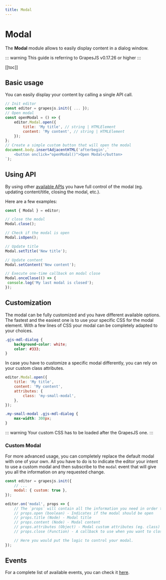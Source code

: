 ```yaml
---
title: Modal
---
```


# Modal

The **Modal** module allows to easily display content in a dialog window.

::: warning
This guide is referring to GrapesJS v0.17.26 or higher
:::

[[toc]]



## Basic usage

You can easily display your content by calling a single API call.

```js
// Init editor
const editor = grapesjs.init({ ... });
// Open modal
const openModal = () => {
    editor.Modal.open({
        title: 'My title', // string | HTMLElement
        content: 'My content', // string | HTMLElement
    });
};
// Create a simple custom button that will open the modal
document.body.insertAdjacentHTML('afterbegin',`
    <button onclick="openModal()">Open Modal</button>
`);
```

## Using API

By using other [available APIs](/api/modal_dialog.html) you have full control of the modal (eg. updating content/title, closing the modal, etc.).

Here are a few examples:

```js
const { Modal } = editor;

// close the modal
Modal.close();

// Check if the modal is open
Modal.isOpen();

// Update title
Modal.setTitle('New title');

// Update content
Modal.setContent('New content');

// Execute one-time callback on modal close
Modal.onceClose(() => {
 console.log('My last modal is closed');
});
```

## Customization

The modal can be fully customized and you have different available options.
The fastest and the easiest one is to use your specific CSS for the modal element. With a few lines of CSS your modal can be completely adapted to your choices.

```css
.gjs-mdl-dialog {
    background-color: white;
    color: #333;
}
```

In case you have to customize a specific modal differently, you can rely on your custom class attributes.

```js
editor.Modal.open({
    title: 'My title',
    content: 'My content',
    attributes: {
        class: 'my-small-modal',
    },
});
```

```css
.my-small-modal .gjs-mdl-dialog {
    max-width: 300px;
}
```

::: warning
Your custom CSS has to be loaded after the GrapesJS one.
:::

### Custom Modal

For more advanced usage, you can completely replace the default modal with one of your own. All you have to do is to indicate the editor your intent to use a custom modal and then subscribe to the `modal` event that will give you all the information on any requested change.

```js
const editor = grapesjs.init({
    // ...
    modal: { custom: true },
});

editor.on('modal', props => {
    // The `props` will contain all the information you need in order to update your custom modal.
    // props.open (boolean) - Indicates if the modal should be open
    // props.title (Node) - Modal title
    // props.content (Node) - Modal content
    // props.attributes (Object) - Modal custom attributes (eg. class)
    // props.close (Function) - A callback to use when you want to close the modal programmatically

    // Here you would put the logic to control your modal.
});
```


## Events

For a complete list of available events, you can check it [here](/api/modal_dialog.html#available-events).